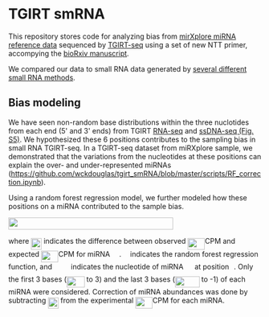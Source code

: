 # TGIRT smRNA #

This repository stores code for analyzing bias from [mirXplore miRNA reference data](https://www.miltenyibiotec.com/US-en/products/macsmolecular/reagents/nucleic-acid-research/microrna-research/mirxplore-universal-reference.html) sequenced by [TGIRT-seq](http://www.ingex.com/tgirt-enzyme/) using a set of new NTT primer, accompying the [bioRxiv manuscript](https://www.biorxiv.org/content/early/2018/11/19/474031).

We compared our data to small RNA data generated by [several different small RNA methods](https://www.nature.com/articles/nbt.4183).


## Bias modeling ##

We have seen non-random base distributions within the three nuclotides from each end (5' and 3' ends) from TGIRT [RNA-seq](http://wckdouglas.github.io/assets/article_images/tgirt-seq/seqEnds.png) and [ssDNA-seq (Fig. S5)](https://static-content.springer.com/esm/art%3A10.1038%2Fs41598-017-09064-w/MediaObjects/41598_2017_9064_MOESM1_ESM.pdf). We hypothesized these 6 positions contributes to the sampling bias in small RNA TGIRT-seq. In a TGIRT-seq dataset from miRXplore sample, we demonstrated that the variations from the nucleotides at these positions can explain the over- and under-represented miRNAs (https://github.com/wckdouglas/tgirt_smRNA/blob/master/scripts/RF_correction.ipynb).

Using a random forest regression model, we further modeled how these positions on a miRNA contributed to the sample bias.

<img src="/tex/68f7a7363e19746f92c6045e0ee22f43.svg?invert_in_darkmode&sanitize=true" align=middle width=327.93247575pt height=24.65753399999998pt/>

where <img src="/tex/61f26f6f091ade6e6189bd6ac6995773.svg?invert_in_darkmode&sanitize=true" align=middle width=21.208250249999992pt height=22.465723500000017pt/> indicates the difference between observed <img src="/tex/aa551a9dc8603eac977e0d199b1a1992.svg?invert_in_darkmode&sanitize=true" align=middle width=34.14207224999999pt height=22.831056599999986pt/>CPM and expected <img src="/tex/aa551a9dc8603eac977e0d199b1a1992.svg?invert_in_darkmode&sanitize=true" align=middle width=34.14207224999999pt height=22.831056599999986pt/>CPM for miRNA <img src="/tex/0e51a2dede42189d77627c4d742822c3.svg?invert_in_darkmode&sanitize=true" align=middle width=14.433101099999991pt height=14.15524440000002pt/>. <img src="/tex/190083ef7a1625fbc75f243cffb9c96d.svg?invert_in_darkmode&sanitize=true" align=middle width=9.81741584999999pt height=22.831056599999986pt/> indicates the random forest regression function, and <img src="/tex/41f3fb6539b5c51fd4237a8f78c697e1.svg?invert_in_darkmode&sanitize=true" align=middle width=29.61486989999999pt height=14.15524440000002pt/>  indicates the nucleotide of miRNA <img src="/tex/0e51a2dede42189d77627c4d742822c3.svg?invert_in_darkmode&sanitize=true" align=middle width=14.433101099999991pt height=14.15524440000002pt/> at position <img src="/tex/77a3b857d53fb44e33b53e4c8b68351a.svg?invert_in_darkmode&sanitize=true" align=middle width=5.663225699999989pt height=21.68300969999999pt/>. Only the first 3 bases (<img src="/tex/0ac75c805f5e7bf3181cb114d8ac5ae4.svg?invert_in_darkmode&sanitize=true" align=middle width=35.80006649999999pt height=21.68300969999999pt/> to 3) and the last 3 bases (<img src="/tex/8479bc40956c8a127f0327f9ee934f16.svg?invert_in_darkmode&sanitize=true" align=middle width=48.5855007pt height=21.68300969999999pt/> to -1) of each miRNA were considered. Correction of miRNA abundances was done by subtracting <img src="/tex/61f26f6f091ade6e6189bd6ac6995773.svg?invert_in_darkmode&sanitize=true" align=middle width=21.208250249999992pt height=22.465723500000017pt/> from the experimental <img src="/tex/aa551a9dc8603eac977e0d199b1a1992.svg?invert_in_darkmode&sanitize=true" align=middle width=34.14207224999999pt height=22.831056599999986pt/>CPM for each miRNA. 

